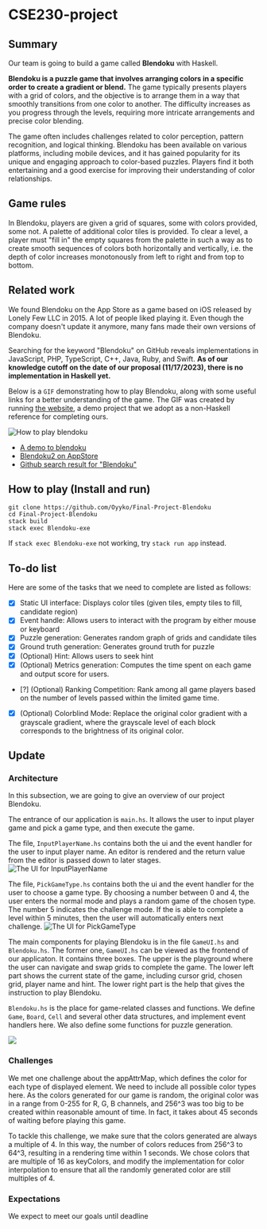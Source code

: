 # CSE230-project

## Summary
Our team is going to build a game called **Blendoku** with Haskell. 

**Blendoku is a puzzle game that involves arranging colors in a specific order to create a gradient or blend.** The game typically presents players with a grid of colors, and the objective is to arrange them in a way that smoothly transitions from one color to another. The difficulty increases as you progress through the levels, requiring more intricate arrangements and precise color blending.

The game often includes challenges related to color perception, pattern recognition, and logical thinking. Blendoku has been available on various platforms, including mobile devices, and it has gained popularity for its unique and engaging approach to color-based puzzles. Players find it both entertaining and a good exercise for improving their understanding of color relationships.

## Game rules
In Blendoku, players are given a grid of squares, some with colors provided, some not. A palette of additional color tiles is provided. To clear a level, a player must "fill in" the empty squares from the palette in such a way as to create smooth sequences of colors both horizontally and vertically, i.e. the depth of color increases monotonously from left to right and from top to bottom. 

## Related work

We found Blendoku on the App Store as a game based on iOS released by Lonely Few LLC in 2015. A lot of people liked playing it. Even though the company doesn't update it anymore, many fans made their own versions of Blendoku. 


Searching for the keyword "Blendoku" on GitHub reveals implementations in JavaScript, PHP, TypeScript, C++, Java, Ruby, and Swift. **As of our knowledge cutoff on the date of our proposal (11/17/2023), there is no implementation in Haskell yet.**

Below is a `GIF` demonstrating how to play Blendoku, along with some useful links for a better understanding of the game. The GIF was created by running [the website](https://karlbao.github.io/Blendoku/), a demo project that we adopt as a non-Haskell reference for completing ours.


![How to play blendoku](docs/demo-blendoku.gif)
- [A demo to blendoku](http://www.blendoku.com/)
- [Blendoku2 on AppStore](https://apptopia.com/ios/app/1017177662/about)
- [Github search result for "Blendoku"](https://github.com/search?q=Blendoku&type=repositories)

## How to play (Install and run)
```shell
git clone https://github.com/Oyyko/Final-Project-Blendoku
cd Final-Project-Blendoku
stack build
stack exec Blendoku-exe
```
If `stack exec Blendoku-exe` not working, try `stack run app` instead.


## To-do list
Here are some of the tasks that we need to complete are listed as follows: 

- [X] Static UI interface: Displays color tiles (given tiles, empty tiles to fill, candidate region)
- [X] Event handle: Allows users to interact with the program by either mouse or keyboard 
- [X] Puzzle generation: Generates random graph of grids and candidate tiles
- [X] Ground truth generation: Generates ground truth for puzzle
- [X] (Optional) Hint: Allows users to seek hint
- [X] (Optional) Metrics generation: Computes the time spent on each game and output score for users.
- [?] (Optional) Ranking Competition: Rank among all game players based on the number of levels passed within the limited game time.
- [X] (Optional) Colorblind Mode: Replace the original color gradient with a grayscale gradient, where the grayscale level of each block corresponds to the brightness of its original color.

## Update

### Architecture
In this subsection, we are going to give an overview of our project Blendoku.

The entrance of our application is `main.hs`. It allows the user to input player game and pick a game type, and then execute the game.

The file, `InputPlayerName.hs` contains both the ui and the event handler for the user to input player name. An editor is rendered and the return value from the editor is passed down to later stages.
![The UI for InputPlayerName](docs/readme-input-user-name.png)

The file, `PickGameType.hs` contains both the ui and the event handler for the user to choose a game type. By choosing a number between 0 and 4, the user enters the normal mode and plays a random game of the chosen type. The number 5 indicates the challenge mode. If the is able to complete a level within 5 minutes, then the user will automatically enters next challenge. 
![The UI for PickGameType](docs/readme-pick-game-type.png)

The main components for playing Blendoku is in the file `GameUI.hs` and `Blendoku.hs`. The former one, `GameUI.hs` can be viewed as the frontend of our applicaton. It contains three boxes. The upper is the playground where the user can navigate and swap grids to complete the game. The lower left part shows the current state of the game, including cursor grid, chosen grid, player name and hint. The lower right part is the help that gives the instruction to play Blendoku.

`Blendoku.hs` is the place for game-related classes and functions. We define `Game`, `Board`, `Cell` and several other data structures, and implement event handlers here. We also define some functions for puzzle generation.

![](docs/readme-gameui.png)

### Challenges

We met one challenge about the appAttrMap, which defines the color for each type of displayed element. We need to include all possible color types here. As the colors generated for our game is random, the original color was in a range from 0-255 for R, G, B channels, and 256^3 was too big to be created within reasonable amount of time. In fact, it takes about 45 seconds of waiting before playing this game. 

To tackle this challenge, we make sure that the colors generated are always a multiple of 4. In this way, the number of colors reduces from 256^3 to 64^3, resulting in a rendering time within 1 seconds. We chose colors that are multiple of 16 as keyColors, and modify the implementation for color interpolation to ensure that all the randomly generated color are still multiples of 4.

### Expectations
We expect to meet our goals until deadline

